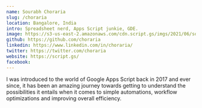 ```yaml
---
name: Sourabh Choraria
slug: /choraria
location: Bangalore, India
intro: Spreadsheet nerd, Apps Script junkie, GDE.
image: https://s3-us-east-2.amazonaws.com/cdn.script.gs/imgs/2021/06/sourabh-choraria-profile-jun-2021.jpg
github: https://github.com/choraria
linkedin: https://www.linkedin.com/in/choraria/
twitter: https://twitter.com/choraria
website: https://script.gs/
facebook: 
---
```


I was introduced to the world of Google Apps Script back in 2017 and ever since, it has been an amazing journey towards getting to understand the possibilities it entails when it comes to simple automations, workflow optimizations and improving overall efficiency.
